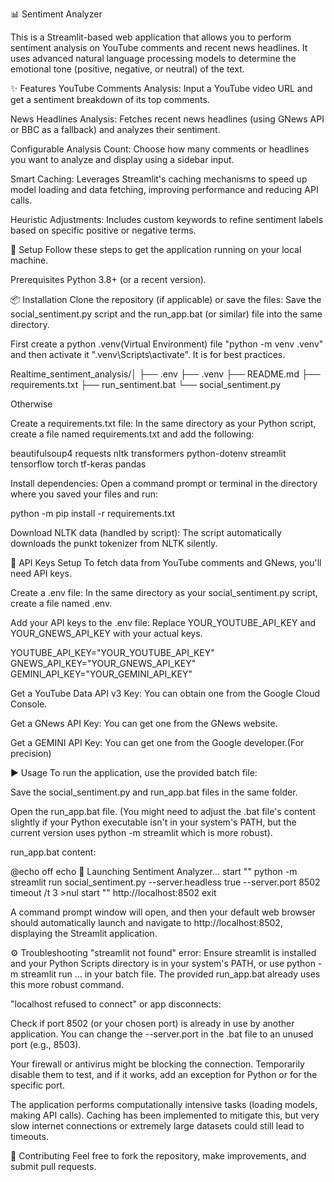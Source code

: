 📊 Sentiment Analyzer

This is a Streamlit-based web application that allows you to perform sentiment analysis on YouTube comments and recent news headlines. It uses advanced natural language processing models to determine the emotional tone (positive, negative, or neutral) of the text.

✨ Features
YouTube Comments Analysis: Input a YouTube video URL and get a sentiment breakdown of its top comments.

News Headlines Analysis: Fetches recent news headlines (using GNews API or BBC as a fallback) and analyzes their sentiment.

Configurable Analysis Count: Choose how many comments or headlines you want to analyze and display using a sidebar input.

Smart Caching: Leverages Streamlit's caching mechanisms to speed up model loading and data fetching, improving performance and reducing API calls.

Heuristic Adjustments: Includes custom keywords to refine sentiment labels based on specific positive or negative terms.

🚀 Setup
Follow these steps to get the application running on your local machine.

Prerequisites
Python 3.8+ (or a recent version).

📦 Installation
Clone the repository (if applicable) or save the files:
Save the social_sentiment.py script and the run_app.bat (or similar) file into the same directory.

First create a python .venv(Virtual Environment) file 
"python -m venv .venv" and then activate it 
".venv\Scripts\activate". It is for best practices.

Realtime_sentiment_analysis/│
├── .env
├── .venv
├── README.md
├── requirements.txt
├── run_sentiment.bat
└── social_sentiment.py

Otherwise

Create a requirements.txt file:
In the same directory as your Python script, create a file named requirements.txt and add the following:

beautifulsoup4
requests
nltk
transformers
python-dotenv
streamlit
tensorflow
torch
tf-keras
pandas

Install dependencies:
Open a command prompt or terminal in the directory where you saved your files and run:

python -m pip install -r requirements.txt

Download NLTK data (handled by script):
The script automatically downloads the punkt tokenizer from NLTK silently.

🔑 API Keys Setup
To fetch data from YouTube comments and GNews, you'll need API keys.

Create a .env file:
In the same directory as your social_sentiment.py script, create a file named .env.

Add your API keys to the .env file:
Replace YOUR_YOUTUBE_API_KEY and YOUR_GNEWS_API_KEY with your actual keys.

YOUTUBE_API_KEY="YOUR_YOUTUBE_API_KEY"
GNEWS_API_KEY="YOUR_GNEWS_API_KEY"
GEMINI_API_KEY="YOUR_GEMINI_API_KEY"


Get a YouTube Data API v3 Key: You can obtain one from the Google Cloud Console.

Get a GNews API Key: You can get one from the GNews website.

Get a GEMINI API Key: You can get one from the Google developer.(For precision)

▶️ Usage
To run the application, use the provided batch file:

Save the social_sentiment.py and run_app.bat files in the same folder.

Open the run_app.bat file.
(You might need to adjust the .bat file's content slightly if your Python executable isn't in your system's PATH, but the current version uses python -m streamlit which is more robust).

run_app.bat content:

@echo off
echo 🚀 Launching Sentiment Analyzer...
start "" python -m streamlit run social_sentiment.py --server.headless true --server.port 8502
timeout /t 3 >nul
start "" http://localhost:8502
exit

A command prompt window will open, and then your default web browser should automatically launch and navigate to http://localhost:8502, displaying the Streamlit application.

⚙️ Troubleshooting
"streamlit not found" error: Ensure streamlit is installed and your Python Scripts directory is in your system's PATH, or use python -m streamlit run ... in your batch file. The provided run_app.bat already uses this more robust command.

"localhost refused to connect" or app disconnects:

Check if port 8502 (or your chosen port) is already in use by another application. You can change the --server.port in the .bat file to an unused port (e.g., 8503).

Your firewall or antivirus might be blocking the connection. Temporarily disable them to test, and if it works, add an exception for Python or for the specific port.

The application performs computationally intensive tasks (loading models, making API calls). Caching has been implemented to mitigate this, but very slow internet connections or extremely large datasets could still lead to timeouts.

🤝 Contributing
Feel free to fork the repository, make improvements, and submit pull requests.



